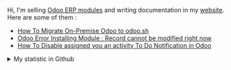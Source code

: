 Hi, I'm selling [Odoo ERP modules](https://apps.odoo.com/apps/browse?repo_maintainer_id=276647) and writing documentation in my [website](https://altelasoftware.com). Here are some of them :
<!-- BLOG-POST-LIST:START -->
- [How To Migrate On-Premise Odoo to odoo.sh](https://altelasoftware.com/how-to-migrate-on-premise-odoo-to-odoo-sh/)
- [Odoo Error Installing Module : Record cannot be modified right now](https://altelasoftware.com/odoo-error-installing-module-record-cannot-be-modified-right-now/)
- [How To Disable assigned you an activity To Do Notification in Odoo](https://altelasoftware.com/how-to-disable-assigned-you-an-activity-to-do-notification-in-odoo/)
<!-- BLOG-POST-LIST:END -->


<details>
    <summary>My statistic in Github</summary>
<div>

<br />

[![wakatime](https://wakatime.com/badge/user/38f68e85-6cc9-4ac7-986a-ffee8908ce8b.svg)](https://wakatime.com/@38f68e85-6cc9-4ac7-986a-ffee8908ce8b)

<img height="154" src="https://github-readme-stats.vercel.app/api?username=altela&count_private=true&theme=github_dark&hide_border=true&show_icons=true&include_all_commits=true&hide_rank=false&custom_title=Activity%20On%20GitHub" />
  
<img height="154" src="https://github-readme-stats.vercel.app/api/top-langs/?username=altela&layout=compact&theme=github_dark&&langs_count=10&hide_border=true&custom_title=Repository's%20Composition%20Languages" />
</div>
    
<!--START_SECTION:waka-->

```txt
Python            14 hrs 40 mins  ████████████████████▒░░░░   80.87 %
XML               3 hrs 20 mins   ████▓░░░░░░░░░░░░░░░░░░░░   18.38 %
ActionScript 3    5 mins          ░░░░░░░░░░░░░░░░░░░░░░░░░   00.50 %
Markdown          1 min           ░░░░░░░░░░░░░░░░░░░░░░░░░   00.13 %
Text              1 min           ░░░░░░░░░░░░░░░░░░░░░░░░░   00.12 %
```

<!--END_SECTION:waka-->

</details>

<!-- Waka documentation : https://medium.com/@JakenH/show-off-your-coding-stats-on-your-github-profile-using-wakatime-ce3ceb1063b5 -->
